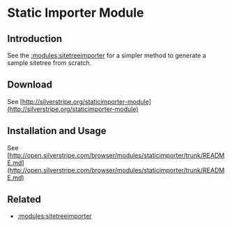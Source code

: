 # Static Importer Module

## Introduction

See the [:modules:sitetreeimporter](/modules/sitetreeimporter) for a simpler method to generate a sample sitetree from scratch. 

## Download

See [http://silverstripe.org/staticimporter-module](http://silverstripe.org/staticimporter-module)


## Installation and Usage

See [http://open.silverstripe.com/browser/modules/staticimporter/trunk/README.md](http://open.silverstripe.com/browser/modules/staticimporter/trunk/README.md)

## Related

 * [:modules:sitetreeimporter](/modules/sitetreeimporter)


